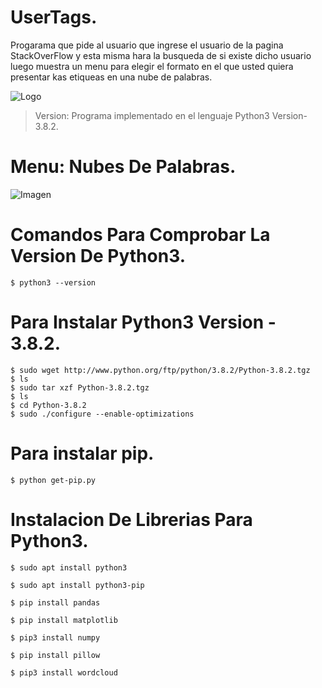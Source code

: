 # UserTags.
Progarama que pide al usuario que ingrese el usuario de la pagina StackOverFlow y esta misma hara la busqueda de si existe dicho usuario luego muestra un menu para elegir el formato en el que usted quiera presentar kas etiqueas en una nube de palabras.

![Logo](https://github.com/JoeTech-Studio/UserTags/blob/master/images/intro.gif)

> Version: Programa implementado en el lenguaje Python3 Version-3.8.2.

# Menu: Nubes De Palabras.
![Imagen](https://github.com/JoeTech-Studio/UserTags/blob/master/images/Menu%20Nubes%20De%20Palabras.jpeg)

# Comandos Para Comprobar La Version De Python3.

```
$ python3 --version
```

# Para Instalar Python3 Version - 3.8.2.

```
$ sudo wget http://www.python.org/ftp/python/3.8.2/Python-3.8.2.tgz
$ ls
$ sudo tar xzf Python-3.8.2.tgz
$ ls
$ cd Python-3.8.2
$ sudo ./configure --enable-optimizations
```

# Para instalar pip.

```
$ python get-pip.py
```

# Instalacion De Librerias Para Python3.

```
$ sudo apt install python3

$ sudo apt install python3-pip

$ pip install pandas

$ pip install matplotlib

$ pip3 install numpy

$ pip install pillow

$ pip3 install wordcloud
```
